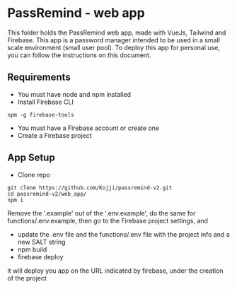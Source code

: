# PassRemind - web app

This folder holds the PassRemind web app, made with VueJs, Tailwind and Firebase. This app is a password manager intended to be used in a small scale environment (small user pool). To deploy this app for personal use, you can follow the instructions on this document.

## Requirements

- You must have node and npm installed
- Install Firebase CLI

```
npm -g firebase-tools
```

- You must have a Firebase account or create one
- Create a Firebase project

## App Setup

- Clone repo

```
git clone https://github.com/Kojji/passremind-v2.git
cd passremind-v2/web_app/
npm i
```

Remove the '.example' out of the '.env.example', do the same for functions/.env.example, then go to the Firebase project settings, and

- update the .env file and the functions/.env file with the project info and a new SALT string
- npm build
- firebase deploy

it will deploy you app on the URL indicated by firebase, under the creation of the project
